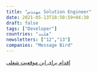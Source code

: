 ```yaml
---
title: "مهندس Solution Engineer"
date: 2021-05-13T18:50:59+04:30
draft: false
tags: ["Developer"]
countries: "هلند"
newsletters: ["12","13"]
companies: "Message Bird"
---
```


[اقدام برای این موقعیت شغلی](https://angel.co/company/messagebird/jobs/1347615-solutions-engineer-benelux)

